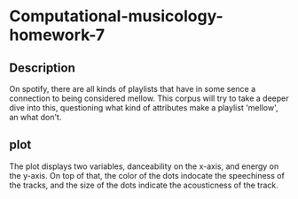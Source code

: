 # Computational-musicology-homework-7

## Description

On spotify, there are all kinds of playlists that have in some sence a connection to being considered mellow. This corpus will try to take a deeper dive into this, questioning what kind of attributes make a playlist 'mellow', an what don't.

## plot
The plot displays two variables, danceability on the x-axis, and energy on the y-axis. On top of that, the color of the dots indocate the speechiness of the tracks, and the size of the dots indicate the acousticness of the track.
